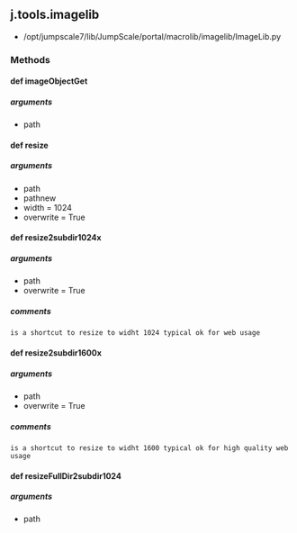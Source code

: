 <!-- toc -->
## j.tools.imagelib

- /opt/jumpscale7/lib/JumpScale/portal/macrolib/imagelib/ImageLib.py

### Methods

#### def imageObjectGet 

##### arguments

- path

#### def resize 

##### arguments

- path
- pathnew
- width = 1024
- overwrite = True

#### def resize2subdir1024x 

##### arguments

- path
- overwrite = True

##### comments

```
is a shortcut to resize to widht 1024 typical ok for web usage

```

#### def resize2subdir1600x 

##### arguments

- path
- overwrite = True

##### comments

```
is a shortcut to resize to widht 1600 typical ok for high quality web usage

```

#### def resizeFullDir2subdir1024 

##### arguments

- path

